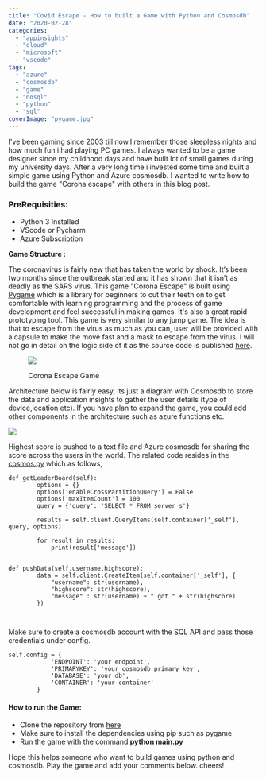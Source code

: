 ```yaml
---
title: "Covid Escape - How to built a Game with Python and Cosmosdb"
date: "2020-02-28"
categories: 
  - "appinsights"
  - "cloud"
  - "microsoft"
  - "vscode"
tags: 
  - "azure"
  - "cosmosdb"
  - "game"
  - "nosql"
  - "python"
  - "sql"
coverImage: "pygame.jpg"
---
```


I've been gaming since 2003 till now.I remember those sleepless nights and how much fun i had playing PC games. I always wanted to be a game designer since my childhood days and have built lot of small games during my university days. After a very long time i invested some time and built a simple game using Python and Azure cosmosdb. I wanted to write how to build the game "Corona escape" with others in this blog post.

### PreRequisities:

- Python 3 Installed
- VScode or Pycharm
- Azure Subscription

**Game Structure :**

The coronavirus is fairly new that has taken the world by shock. It’s been two months since the outbreak started and it has shown that it isn’t as deadly as the SARS virus. This game "Corona Escape" is built using [Pygame](https://www.pygame.org/news) which is a library for beginners to cut their teeth on to get comfortable with learning programming and the process of game development and feel successful in making games. It's also a great rapid prototyping tool. This game is very similar to any jump game. The idea is that to escape from the virus as much as you can, user will be provided with a capsule to make the move fast and a mask to escape from the virus. I will not go in detail on the logic side of it as the source code is published [here](https://github.com/sajeetharan/Corona-escape/blob/master/main.py).

<figure>

![](https://sajeetharan.wordpress.com/wp-content/uploads/2020/02/game-01.jpg?w=1024)

<figcaption>

Corona Escape Game

</figcaption>

</figure>

Architecture below is fairly easy, its just a diagram with Cosmosdb to store the data and application insights to gather the user details (type of device,location etc). If you have plan to expand the game, you could add other components in the architecture such as azure functions etc.

![](https://sajeetharan.wordpress.com/wp-content/uploads/2020/02/demo.jpg?w=809)

Highest score is pushed to a text file and Azure cosmosdb for sharing the score across the users in the world. The related code resides in the [cosmos.py](https://github.com/sajeetharan/Corona-escape/blob/master/cosmos.py) which as follows,

```
def getLeaderBoard(self):
        options = {}
        options['enableCrossPartitionQuery'] = False
        options['maxItemCount'] = 100
        query = {'query': 'SELECT * FROM server s'}

        results = self.client.QueryItems(self.container['_self'], query, options)

        for result in results:
            print(result['message'])


def pushData(self,username,highscore):
        data = self.client.CreateItem(self.container['_self'], {
            "username": str(username),
            "highscore": str(highscore),
            "message" : str(username) + " got " + str(highscore)
        })

 
```

Make sure to create a cosmosdb account with the SQL API and pass those credentials under config.

```
self.config = {
            'ENDPOINT': 'your endpoint',
            'PRIMARYKEY': 'your cosmosdb primary key',
            'DATABASE': 'your db',
            'CONTAINER': 'your container'
        }
```

#### How to run the Game:

- Clone the repository from [here](https://github.com/sajeetharan/Corona-escape)
- Make sure to install the dependencies using pip such as pygame
- Run the game with the command **python main.py**

Hope this helps someone who want to build games using python and cosmosdb. Play the game and add your comments below. cheers!
